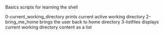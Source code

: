 Basics scripts for learning the shell

0-current_working_directory prints current active working directory
2-bring_me_home brings the user back to home directory
3-listfiles displays current working directory content as a list
